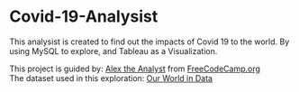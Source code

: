 # Covid-19-Analysist
This analysist is created to find out the impacts of Covid 19 to the world. By using MySQL to explore, and Tableau as a Visualization.

This project is guided by: [Alex the Analyst](https://www.youtube.com/channel/UC7cs8q-gJRlGwj4A8OmCmXg) from [FreeCodeCamp.org](https://www.youtube.com/watch?v=PSNXoAs2FtQ&t=3h33m48s) <br>
The dataset used in this exploration: [Our World in Data](https://ourworldindata.org/coronavirus)
